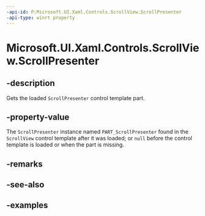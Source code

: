 ```yaml
---
-api-id: P:Microsoft.UI.Xaml.Controls.ScrollView.ScrollPresenter
-api-type: winrt property
---
```


# Microsoft.UI.Xaml.Controls.ScrollView.ScrollPresenter

<!--
public Microsoft.UI.Xaml.Controls.Primitives.ScrollPresenter ScrollPresenter { get; }
-->

## -description

Gets the loaded `ScrollPresenter` control template part.

## -property-value

The `ScrollPresenter` instance named `PART_ScrollPresenter` found in the `ScrollView` control template after it was loaded; or `null` before the control template is loaded or when the part is missing.

## -remarks

## -see-also

## -examples


